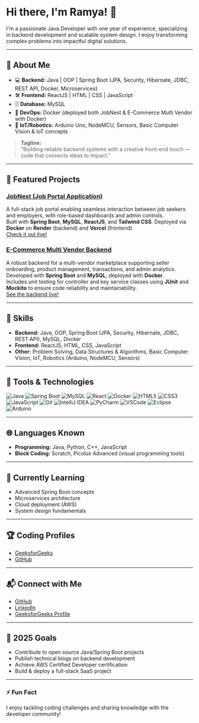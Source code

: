 # Hi there, I'm Ramya! 👋

I'm a passionate Java Developer with one year of experience, specializing in backend development and scalable system design. I enjoy transforming complex problems into impactful digital solutions.

---

## 🚀 About Me

- 💻 **Backend:** Java | OOP | Spring Boot (JPA, Security, Hibernate, JDBC, REST API, Docker, Microservices)  
- 🛠 **Frontend:** ReactJS | HTML | CSS | JavaScript  
- 🗄 **Database:** MySQL  
- 🐳 **DevOps:** Docker (deployed both JobNest & E-Commerce Multi Vendor with Docker)  
- 🤖 **IoT/Robotics:** Arduino Uno, NodeMCU, Sensors, Basic Computer Vision & IoT concepts  

> **Tagline:**  
> “Building reliable backend systems with a creative front-end touch — code that connects ideas to impact.”

---

## 🌟 Featured Projects

### [JobNest (Job Portal Application)](https://jobnest-frontend-ramya.vercel.app/)  
A full-stack job portal enabling seamless interaction between job seekers and employers, with role-based dashboards and admin controls.  
Built with **Spring Boot**, **MySQL**, **ReactJS**, and **Tailwind CSS**. Deployed via **Docker** on **Render** (backend) and **Vercel** (frontend).  
[Check it out live!](https://jobnest-frontend-ramya.vercel.app/)

### [E-Commerce Multi Vendor Backend](https://ecommerce-multivendor-backend-xj9u.onrender.com/)  
A robust backend for a multi-vendor marketplace supporting seller onboarding, product management, transactions, and admin analytics.  
Developed with **Spring Boot** and **MySQL**; deployed with **Docker**.  
Includes unit testing for controller and key service classes using **JUnit** and **Mockito** to ensure code reliability and maintainability.  
[See the backend live!](https://ecommerce-multivendor-backend-xj9u.onrender.com/)

---

## 🏅 Skills

- **Backend:** Java, OOP, Spring Boot (JPA, Security, Hibernate, JDBC, REST API), MySQL, Docker  
- **Frontend:** ReactJS, HTML, CSS, JavaScript  
- **Other:** Problem Solving, Data Structures & Algorithms, Basic Computer Vision, IoT, Robotics (Arduino, NodeMCU, Sensors)  

---

## 🧰 Tools & Technologies

![Java](https://img.shields.io/badge/Java-007396?style=for-the-badge&logo=java&logoColor=white)
![Spring Boot](https://img.shields.io/badge/Spring_Boot-6DB33F?style=for-the-badge&logo=spring-boot&logoColor=white)
![MySQL](https://img.shields.io/badge/MySQL-4479A1?style=for-the-badge&logo=mysql&logoColor=white)
![React](https://img.shields.io/badge/React-20232A?style=for-the-badge&logo=react&logoColor=61DAFB)
![Docker](https://img.shields.io/badge/Docker-2496ED?style=for-the-badge&logo=docker&logoColor=white)
![HTML5](https://img.shields.io/badge/HTML5-E34F26?style=for-the-badge&logo=html5&logoColor=white)
![CSS3](https://img.shields.io/badge/CSS3-1572B6?style=for-the-badge&logo=css3&logoColor=white)
![JavaScript](https://img.shields.io/badge/JavaScript-323330?style=for-the-badge&logo=javascript&logoColor=F7DF1E)
![Git](https://img.shields.io/badge/Git-F05032?style=for-the-badge&logo=git&logoColor=white)
![IntelliJ IDEA](https://img.shields.io/badge/IntelliJ_IDEA-000000?style=for-the-badge&logo=intellij-idea&logoColor=white)
![PyCharm](https://img.shields.io/badge/PyCharm-143?style=for-the-badge&logo=pycharm&logoColor=white)
![VSCode](https://img.shields.io/badge/VS_Code-007ACC?style=for-the-badge&logo=visual-studio-code&logoColor=white)
![Eclipse](https://img.shields.io/badge/Eclipse_IDE-2C2255?style=for-the-badge&logo=eclipse-ide&logoColor=white)
![Arduino](https://img.shields.io/badge/Arduino-00979D?style=for-the-badge&logo=arduino&logoColor=white)

---

## 🌐 Languages Known

- **Programming:** Java, Python, C++, JavaScript  
- **Block Coding:** Scratch, Picolux Advanced (visual programming tools)  

---

## 🌱 Currently Learning

- Advanced Spring Boot concepts  
- Microservices architecture  
- Cloud deployment (AWS)  
- System design fundamentals  

---

## 🏆 Coding Profiles

- [GeeksforGeeks](https://www.geeksforgeeks.org/user/ramyasa6v8t/)  
- [GitHub](https://github.com/ramya-0315)  

---

## 📬 Connect with Me

- [GitHub](https://github.com/ramya-0315)  
- [LinkedIn](https://www.linkedin.com/in/ramya013/)  
- [GeeksforGeeks Profile](https://www.geeksforgeeks.org/user/ramyasa6v8t/)  

---

## 🎯 2025 Goals

- Contribute to open source Java/Spring Boot projects  
- Publish technical blogs on backend development  
- Achieve AWS Certified Developer certification  
- Build & deploy a full-stack SaaS project  

---

### ⚡ Fun Fact  
I enjoy tackling coding challenges and sharing knowledge with the developer community!

<!--  
Feel free to reach out for collaboration, job opportunities, or just to connect!  
-->
